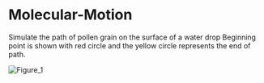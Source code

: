 # Molecular-Motion
Simulate the path of pollen grain on the surface of a water drop
Beginning point is shown with red circle and the yellow circle represents the end of path.

![Figure_1](https://user-images.githubusercontent.com/46178706/91315424-aac62380-e785-11ea-9489-c71ed709a2fe.png)

